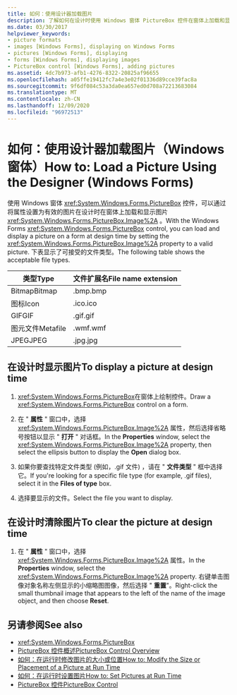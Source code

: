 ```yaml
---
title: 如何：使用设计器加载图片
description: 了解如何在设计时使用 Windows 窗体 PictureBox 控件在窗体上加载和显示图片。
ms.date: 03/30/2017
helpviewer_keywords:
- picture formats
- images [Windows Forms], displaying on Windows Forms
- pictures [Windows Forms], displaying
- forms [Windows Forms], displaying images
- PictureBox control [Windows Forms], adding pictures
ms.assetid: 4dc7b973-afb1-4276-8322-20825af96655
ms.openlocfilehash: a05ffe19412fc7a4e3e02f01336d89cce39fac8a
ms.sourcegitcommit: 9f6df084c53a3da0ea657ed0d708a72213683084
ms.translationtype: MT
ms.contentlocale: zh-CN
ms.lasthandoff: 12/09/2020
ms.locfileid: "96972513"
---
```

# <a name="how-to-load-a-picture-using-the-designer-windows-forms"></a><span data-ttu-id="bc006-103">如何：使用设计器加载图片（Windows 窗体）</span><span class="sxs-lookup"><span data-stu-id="bc006-103">How to: Load a Picture Using the Designer (Windows Forms)</span></span>

<span data-ttu-id="bc006-104">使用 Windows 窗体 <xref:System.Windows.Forms.PictureBox> 控件，可以通过将属性设置为有效的图片在设计时在窗体上加载和显示图片 <xref:System.Windows.Forms.PictureBox.Image%2A> 。</span><span class="sxs-lookup"><span data-stu-id="bc006-104">With the Windows Forms <xref:System.Windows.Forms.PictureBox> control, you can load and display a picture on a form at design time by setting the <xref:System.Windows.Forms.PictureBox.Image%2A> property to a valid picture.</span></span> <span data-ttu-id="bc006-105">下表显示了可接受的文件类型。</span><span class="sxs-lookup"><span data-stu-id="bc006-105">The following table shows the acceptable file types.</span></span>

|<span data-ttu-id="bc006-106">类型</span><span class="sxs-lookup"><span data-stu-id="bc006-106">Type</span></span>|<span data-ttu-id="bc006-107">文件扩展名</span><span class="sxs-lookup"><span data-stu-id="bc006-107">File name extension</span></span>|
|---|---|
|<span data-ttu-id="bc006-108">Bitmap</span><span class="sxs-lookup"><span data-stu-id="bc006-108">Bitmap</span></span>|<span data-ttu-id="bc006-109">.bmp</span><span class="sxs-lookup"><span data-stu-id="bc006-109">.bmp</span></span>|
|<span data-ttu-id="bc006-110">图标</span><span class="sxs-lookup"><span data-stu-id="bc006-110">Icon</span></span>|<span data-ttu-id="bc006-111">.ico</span><span class="sxs-lookup"><span data-stu-id="bc006-111">.ico</span></span>|
|<span data-ttu-id="bc006-112">GIF</span><span class="sxs-lookup"><span data-stu-id="bc006-112">GIF</span></span>|<span data-ttu-id="bc006-113">.gif</span><span class="sxs-lookup"><span data-stu-id="bc006-113">.gif</span></span>|
|<span data-ttu-id="bc006-114"> 图元文件</span><span class="sxs-lookup"><span data-stu-id="bc006-114">Metafile</span></span>|<span data-ttu-id="bc006-115">.wmf</span><span class="sxs-lookup"><span data-stu-id="bc006-115">.wmf</span></span>|
|<span data-ttu-id="bc006-116">JPEG</span><span class="sxs-lookup"><span data-stu-id="bc006-116">JPEG</span></span>|<span data-ttu-id="bc006-117">.jpg</span><span class="sxs-lookup"><span data-stu-id="bc006-117">.jpg</span></span>|

## <a name="to-display-a-picture-at-design-time"></a><span data-ttu-id="bc006-118">在设计时显示图片</span><span class="sxs-lookup"><span data-stu-id="bc006-118">To display a picture at design time</span></span>

1. <span data-ttu-id="bc006-119"><xref:System.Windows.Forms.PictureBox>在窗体上绘制控件。</span><span class="sxs-lookup"><span data-stu-id="bc006-119">Draw a <xref:System.Windows.Forms.PictureBox> control on a form.</span></span>

2. <span data-ttu-id="bc006-120">在 " **属性** " 窗口中，选择 <xref:System.Windows.Forms.PictureBox.Image%2A> 属性，然后选择省略号按钮以显示 " **打开** " 对话框。</span><span class="sxs-lookup"><span data-stu-id="bc006-120">In the **Properties** window, select the <xref:System.Windows.Forms.PictureBox.Image%2A> property, then select the ellipsis button to display the **Open** dialog box.</span></span>

3. <span data-ttu-id="bc006-121">如果你要查找特定文件类型 (例如，.gif 文件) ，请在 " **文件类型** " 框中选择它。</span><span class="sxs-lookup"><span data-stu-id="bc006-121">If you're looking for a specific file type (for example, .gif files), select it in the **Files of type** box.</span></span>

4. <span data-ttu-id="bc006-122">选择要显示的文件。</span><span class="sxs-lookup"><span data-stu-id="bc006-122">Select the file you want to display.</span></span>

## <a name="to-clear-the-picture-at-design-time"></a><span data-ttu-id="bc006-123">在设计时清除图片</span><span class="sxs-lookup"><span data-stu-id="bc006-123">To clear the picture at design time</span></span>

1. <span data-ttu-id="bc006-124">在 " **属性** " 窗口中，选择 <xref:System.Windows.Forms.PictureBox.Image%2A> 属性。</span><span class="sxs-lookup"><span data-stu-id="bc006-124">In the **Properties** window, select the <xref:System.Windows.Forms.PictureBox.Image%2A> property.</span></span> <span data-ttu-id="bc006-125">右键单击图像对象名称左侧显示的小缩略图图像，然后选择 " **重置**"。</span><span class="sxs-lookup"><span data-stu-id="bc006-125">Right-click the small thumbnail image that appears to the left of the name of the image object, and then choose **Reset**.</span></span>

## <a name="see-also"></a><span data-ttu-id="bc006-126">另请参阅</span><span class="sxs-lookup"><span data-stu-id="bc006-126">See also</span></span>

- <xref:System.Windows.Forms.PictureBox>
- [<span data-ttu-id="bc006-127">PictureBox 控件概述</span><span class="sxs-lookup"><span data-stu-id="bc006-127">PictureBox Control Overview</span></span>](picturebox-control-overview-windows-forms.md)
- [<span data-ttu-id="bc006-128">如何：在运行时修改图片的大小或位置</span><span class="sxs-lookup"><span data-stu-id="bc006-128">How to: Modify the Size or Placement of a Picture at Run Time</span></span>](how-to-modify-the-size-or-placement-of-a-picture-at-run-time-windows-forms.md)
- [<span data-ttu-id="bc006-129">如何：在运行时设置图片</span><span class="sxs-lookup"><span data-stu-id="bc006-129">How to: Set Pictures at Run Time</span></span>](how-to-set-pictures-at-run-time-windows-forms.md)
- [<span data-ttu-id="bc006-130">PictureBox 控件</span><span class="sxs-lookup"><span data-stu-id="bc006-130">PictureBox Control</span></span>](picturebox-control-windows-forms.md)
